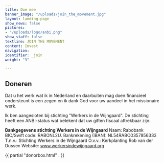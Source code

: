 ```yaml
---
title: Doe mee
banner_image: "/uploads/join_the_movement.jpg"
layout: landing-page
show_news: false
pictures:
- "/uploads/logo/anbi.png"
show_staff: false
textline: JOIN THE MOVEMENT
content: Invest
navigation: 
identifier: _join
weight: "3"

---
```

## Doneren

Dat u het werk wat ik in Nederland en daarbuiten mag doen financieel ondersteunt is een zegen en ik dank God voor uw aandeel in het missionaire werk. 

Ik ben aangesloten bij stichting "Werkers in de Wijngaard". De stichting heeft een ANBI-status wat betekent dat uw giften fiscaal aftrekbaar zijn.

​**Bankgegevens stichting Werkers in de Wijngaard**
Naam: Rabobank
BIC/Swift code: RABONL2U.
Bankrekening (IBAN): NL54RABO0357856333
T.n.v.: Stichting Werkers in de Wijngaard
O.v.v.: Kerkplanting Rob van der Dussen
Website: www.werkersindewijngaard.org

{{ partial "donorbox.html" . }}